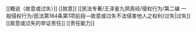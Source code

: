 [[概说（故意或过失）]]
[[故意]]
[[民法专著/王泽鉴九阴真经/侵权行为/第二编 一般侵权行为/民法第184条第1项前段—故意或过失不法侵害他人之权利/过失|过失]]
[[故意或过失的举证责任]]
[[责任能力]]
